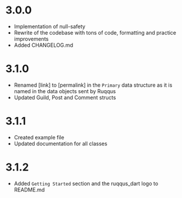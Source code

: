 # 3.0.0

- Implementation of null-safety
- Rewrite of the codebase with tons of code, formatting and practice improvements
- Added CHANGELOG.md

# 3.1.0

- Renamed [link] to [permalink] in the `Primary` data structure as it is named in the data objects sent by Ruqqus
- Updated Guild, Post and Comment structs

# 3.1.1

- Created example file
- Updated documentation for all classes

# 3.1.2

- Added `Getting Started` section and the ruqqus_dart logo to README.md